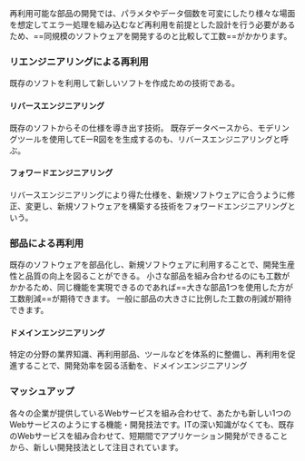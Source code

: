 再利用可能な部品の開発では、パラメタやデータ個数を可変にしたり様々な場面を想定してエラー処理を組み込むなど再利用を前提とした設計を行う必要があるため、==同規模のソフトウェアを開発するのと比較して工数==がかかります。

### リエンジニアリングによる再利用
既存のソフトを利用して新しいソフトを作成ための技術である。
#### リバースエンジニアリング
既存のソフトからその仕様を導き出す技術。
既存データベースから、モデリングツールを使用してEーR図をを生成するのも、リバースエンジニアリングと呼ぶ。

#### フォワードエンジニアリング
リバースエンジニアリングにより得た仕様を、新規ソフトウェアに合うように修正、変更し、新規ソフトウェアを構築する技術をフォワードエンジニアリングという。

### 部品による再利用
既存のソフトウェアを部品化し、新規ソフトウェアに利用することで、開発生産性と品質の向上を図ることができる。
小さな部品を組み合わせるのにも工数がかかるため、同じ機能を実現できるのであれば==大きな部品1つを使用した方が工数削減==が期待できます。
一般に部品の大きさに比例した工数の削減が期待できます。

#### ドメインエンジニアリング
特定の分野の業界知識、再利用部品、ツールなどを体系的に整備し、再利用を促進することで、開発効率を図る活動を、ドメインエンジニアリング

### マッシュアップ
各々の企業が提供しているWebサービスを組み合わせて、あたかも新しい1つのWebサービスのようにする機能・開発技法です。ITの深い知識がなくても、既存のWebサービスを組み合わせて、短期間でアプリケーション開発ができることから、新しい開発技法として注目されています。
